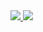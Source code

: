 <a href="https://github.com/codehhr">
  <img src="https://github-readme-stats.vercel.app/api?username=codehhr&show_icons=true&theme=graywhite"/>
</a>
<a href="https://github.com/codehhr">
  <img src="https://github-readme-stats.vercel.app/api/top-langs/?username=codehhr&layout=compact">
</a>
